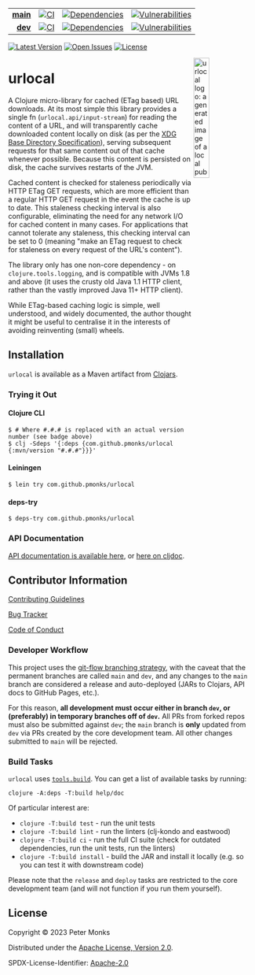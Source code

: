 | | | | |
|---:|:---:|:---:|:---:|
| [**main**](https://github.com/pmonks/urlocal/tree/main) | [![CI](https://github.com/pmonks/urlocal/workflows/CI/badge.svg?branch=main)](https://github.com/pmonks/urlocal/actions?query=workflow%3ACI+branch%3Amain) | [![Dependencies](https://github.com/pmonks/urlocal/workflows/dependencies/badge.svg?branch=main)](https://github.com/pmonks/urlocal/actions?query=workflow%3Adependencies+branch%3Amain) | [![Vulnerabilities](https://github.com/pmonks/urlocal/workflows/vulnerabilities/badge.svg?branch=main)](https://pmonks.github.io/urlocal/nvd/dependency-check-report.html) |
| [**dev**](https://github.com/pmonks/urlocal/tree/dev)  | [![CI](https://github.com/pmonks/urlocal/workflows/CI/badge.svg?branch=dev)](https://github.com/pmonks/urlocal/actions?query=workflow%3ACI+branch%3Adev) | [![Dependencies](https://github.com/pmonks/urlocal/workflows/dependencies/badge.svg?branch=dev)](https://github.com/pmonks/urlocal/actions?query=workflow%3Adependencies+branch%3Adev) | [![Vulnerabilities](https://github.com/pmonks/urlocal/workflows/vulnerabilities/badge.svg?branch=dev)](https://github.com/pmonks/urlocal/actions?query=workflow%3Avulnerabilities+branch%3Adev) |

[![Latest Version](https://img.shields.io/clojars/v/com.github.pmonks/urlocal)](https://clojars.org/com.github.pmonks/urlocal/) [![Open Issues](https://img.shields.io/github/issues/pmonks/urlocal.svg)](https://github.com/pmonks/urlocal/issues) [![License](https://img.shields.io/github/license/pmonks/urlocal.svg)](https://github.com/pmonks/urlocal/blob/main/LICENSE)


<img alt="urlocal logo: a generated image of a local pub, as one might find in Europe" align="right" width="25%" src="https://raw.githubusercontent.com/pmonks/urlocal/main/urlocal-logo.png">

# urlocal

A Clojure micro-library for cached (ETag based) URL downloads.  At its most simple this library provides a single fn (`urlocal.api/input-stream`) for reading the content of a URL, and will transparently cache downloaded content locally on disk (as per the [XDG Base Directory Specification](https://specifications.freedesktop.org/basedir-spec/basedir-spec-latest.html)), serving subsequent requests for that same content out of that cache whenever possible.  Because this content is persisted on disk, the cache survives restarts of the JVM.

Cached content is checked for staleness periodically via HTTP ETag GET requests, which are more efficient than a regular HTTP GET request in the event the cache is up to date.  This staleness checking interval is also configurable, eliminating the need for any network I/O for cached content in many cases.  For applications that cannot tolerate any staleness, this checking interval can be set to 0 (meaning "make an ETag request to check for staleness on every request of the URL's content").

The library only has one non-core dependency - on `clojure.tools.logging`, and is compatible with JVMs 1.8 and above (it uses the crusty old Java 1.1 HTTP client, rather than the vastly improved Java 11+ HTTP client).

While ETag-based caching logic is simple, well understood, and widely documented, the author thought it might be useful to centralise it in the interests of avoiding reinventing (small) wheels.

## Installation

`urlocal` is available as a Maven artifact from [Clojars](https://clojars.org/com.github.pmonks/urlocal).

### Trying it Out

#### Clojure CLI

```shell
$ # Where #.#.# is replaced with an actual version number (see badge above)
$ clj -Sdeps '{:deps {com.github.pmonks/urlocal {:mvn/version "#.#.#"}}}'
```

#### Leiningen

```shell
$ lein try com.github.pmonks/urlocal
```

#### deps-try

```shell
$ deps-try com.github.pmonks/urlocal
```

### API Documentation

[API documentation is available here](https://pmonks.github.io/urlocal/), or [here on cljdoc](https://cljdoc.org/d/com.github.pmonks/urlocal/).

## Contributor Information

[Contributing Guidelines](https://github.com/pmonks/urlocal/blob/main/.github/CONTRIBUTING.md)

[Bug Tracker](https://github.com/pmonks/urlocal/issues)

[Code of Conduct](https://github.com/pmonks/urlocal/blob/main/.github/CODE_OF_CONDUCT.md)

### Developer Workflow

This project uses the [git-flow branching strategy](https://nvie.com/posts/a-successful-git-branching-model/), with the caveat that the permanent branches are called `main` and `dev`, and any changes to the `main` branch are considered a release and auto-deployed (JARs to Clojars, API docs to GitHub Pages, etc.).

For this reason, **all development must occur either in branch `dev`, or (preferably) in temporary branches off of `dev`.**  All PRs from forked repos must also be submitted against `dev`; the `main` branch is **only** updated from `dev` via PRs created by the core development team.  All other changes submitted to `main` will be rejected.

### Build Tasks

`urlocal` uses [`tools.build`](https://clojure.org/guides/tools_build). You can get a list of available tasks by running:

```
clojure -A:deps -T:build help/doc
```

Of particular interest are:

* `clojure -T:build test` - run the unit tests
* `clojure -T:build lint` - run the linters (clj-kondo and eastwood)
* `clojure -T:build ci` - run the full CI suite (check for outdated dependencies, run the unit tests, run the linters)
* `clojure -T:build install` - build the JAR and install it locally (e.g. so you can test it with downstream code)

Please note that the `release` and `deploy` tasks are restricted to the core development team (and will not function if you run them yourself).

## License

Copyright © 2023 Peter Monks

Distributed under the [Apache License, Version 2.0](http://www.apache.org/licenses/LICENSE-2.0).

SPDX-License-Identifier: [Apache-2.0](https://spdx.org/licenses/Apache-2.0)
